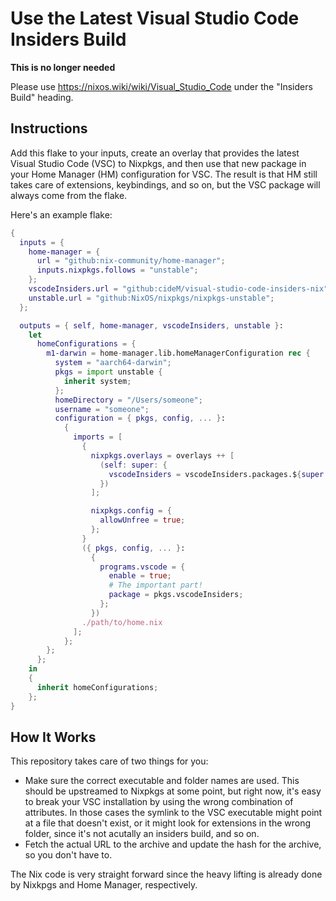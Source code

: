# Use the Latest Visual Studio Code Insiders Build

**This is no longer needed**

Please use https://nixos.wiki/wiki/Visual_Studio_Code under the "Insiders Build" heading.

## Instructions

Add this flake to your inputs, create an overlay that provides the latest
Visual Studio Code (VSC) to Nixpkgs, and then use that new package in your Home
Manager (HM) configuration for VSC. The result is that HM still takes care of
extensions, keybindings, and so on, but the VSC package will always come from
the flake.

Here's an example flake:

```nix
{
  inputs = {
    home-manager = {
      url = "github:nix-community/home-manager";
      inputs.nixpkgs.follows = "unstable";
    };
    vscodeInsiders.url = "github:cideM/visual-studio-code-insiders-nix";
    unstable.url = "github:NixOS/nixpkgs/nixpkgs-unstable";
  };

  outputs = { self, home-manager, vscodeInsiders, unstable }:
    let
      homeConfigurations = {
        m1-darwin = home-manager.lib.homeManagerConfiguration rec {
          system = "aarch64-darwin";
          pkgs = import unstable {
            inherit system;
          };
          homeDirectory = "/Users/someone";
          username = "someone";
          configuration = { pkgs, config, ... }:
            {
              imports = [
                {
                  nixpkgs.overlays = overlays ++ [
                    (self: super: {
                      vscodeInsiders = vscodeInsiders.packages.${super.system}.vscodeInsiders;
                    })
                  ];

                  nixpkgs.config = {
                    allowUnfree = true;
                  };
                }
                ({ pkgs, config, ... }:
                  {
                    programs.vscode = {
                      enable = true;
                      # The important part!
                      package = pkgs.vscodeInsiders;
                    };
                  })
                ./path/to/home.nix
              ];
            };
        };
      };
    in
    {
      inherit homeConfigurations;
    };
}
```

## How It Works

This repository takes care of two things for you:

- Make sure the correct executable and folder names are used. This should be
  upstreamed to Nixpkgs at some point, but right now, it's easy to break your
  VSC installation by using the wrong combination of attributes. In those cases
  the symlink to the VSC executable might point at a file that doesn't exist,
  or it might look for extensions in the wrong folder, since it's not acutally
  an insiders build, and so on.
- Fetch the actual URL to the archive and update the hash for the archive, so
  you don't have to.

The Nix code is very straight forward since the heavy lifting is already done
by Nixkpgs and Home Manager, respectively.
